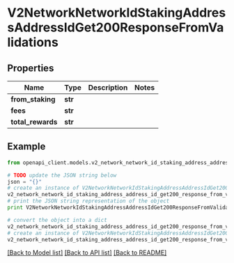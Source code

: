 # V2NetworkNetworkIdStakingAddressAddressIdGet200ResponseFromValidations


## Properties

Name | Type | Description | Notes
------------ | ------------- | ------------- | -------------
**from_staking** | **str** |  | 
**fees** | **str** |  | 
**total_rewards** | **str** |  | 

## Example

```python
from openapi_client.models.v2_network_network_id_staking_address_address_id_get200_response_from_validations import V2NetworkNetworkIdStakingAddressAddressIdGet200ResponseFromValidations

# TODO update the JSON string below
json = "{}"
# create an instance of V2NetworkNetworkIdStakingAddressAddressIdGet200ResponseFromValidations from a JSON string
v2_network_network_id_staking_address_address_id_get200_response_from_validations_instance = V2NetworkNetworkIdStakingAddressAddressIdGet200ResponseFromValidations.from_json(json)
# print the JSON string representation of the object
print V2NetworkNetworkIdStakingAddressAddressIdGet200ResponseFromValidations.to_json()

# convert the object into a dict
v2_network_network_id_staking_address_address_id_get200_response_from_validations_dict = v2_network_network_id_staking_address_address_id_get200_response_from_validations_instance.to_dict()
# create an instance of V2NetworkNetworkIdStakingAddressAddressIdGet200ResponseFromValidations from a dict
v2_network_network_id_staking_address_address_id_get200_response_from_validations_form_dict = v2_network_network_id_staking_address_address_id_get200_response_from_validations.from_dict(v2_network_network_id_staking_address_address_id_get200_response_from_validations_dict)
```
[[Back to Model list]](../README.md#documentation-for-models) [[Back to API list]](../README.md#documentation-for-api-endpoints) [[Back to README]](../README.md)


